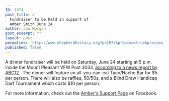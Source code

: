 ```yaml
---
ID: 1974
post_title: >
  Fundraiser to be held in support of
  Amber Smith June 24
author: Jon Morgan
post_excerpt: ""
layout: post
permalink: 'http://www.shepherdhistory.org?p=1974&preview=true&preview_id=1974'
published: false
---
```

A dinner fundraiser will be held on Saturday, June 24 starting at 5 p.m. inside the Mount Pleasant VFW Post 3033, <a href="http://www.abc12.com/content/news/Team-Amber-rallies-to-support-Shepherd-Teen-429802163.html">according to a news report by ABC12</a>.  The dinner will feature an all-you-can-eat Taco/Nacho Bar for $5 per person. There will also be raffles, 50/50s, and a Blind Draw Handicap Dart Tournament which costs $10 per person.

For more information, check out the <a href="https://www.facebook.com/Smith4901/">Amber's Support Page</a> on Facebook.